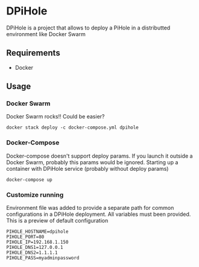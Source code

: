 # DPiHole

DPiHole is a project that allows to deploy a PiHole in a distributted environment like Docker Swarm

## Requirements
- Docker

## Usage

### Docker Swarm
Docker Swarm rocks!! Could be easier?
```
docker stack deploy -c docker-compose.yml dpihole
```

### Docker-Compose
Docker-compose doesn't support deploy params. If you launch it outside a Docker Swarm, probably this params would be ignored.
Starting up a container with DPiHole service (probably without deploy params)
```
docker-compose up
```
### Customize running
Environment file was added to provide a separate path for common configurations in a DPiHole deployment.
All variables must been provided. This is a preview of default configuration
```
PIHOLE_HOSTNAME=dpihole
PIHOLE_PORT=80
PIHOLE_IP=192.168.1.150
PIHOLE_DNS1=127.0.0.1
PIHOLE_DNS2=1.1.1.1
PIHOLE_PASS=myadminpassword
```

